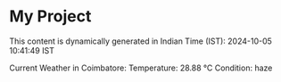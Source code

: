 # My Project

This content is dynamically generated in Indian Time (IST): 2024-10-05 10:41:49 IST


Current Weather in Coimbatore:
Temperature: 28.88 °C
Condition: haze
